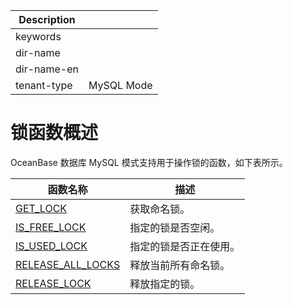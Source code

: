 | Description   |                 |
|---------------|-----------------|
| keywords      |                 |
| dir-name      |                 |
| dir-name-en   |                 |
| tenant-type   | MySQL Mode      |

# 锁函数概述

OceanBase 数据库 MySQL 模式支持用于操作锁的函数，如下表所示。

| **函数名称** | **描述** |
|--------------|----------|
| [GET_LOCK](200.get-lock-of-mysql-mode.md) | 获取命名锁。|
| [IS_FREE_LOCK](300.is-free-lock-of-mysql-mode.md) | 指定的锁是否空闲。|
| [IS_USED_LOCK](400.is-used-lock-of-mysql-mode.md) | 指定的锁是否正在使用。|
| [RELEASE_ALL_LOCKS](500.release-all-locks-of-mysql-mode.md) | 释放当前所有命名锁。|
| [RELEASE_LOCK](600.release-lock-of-mysql-mode.md) | 释放指定的锁。|
